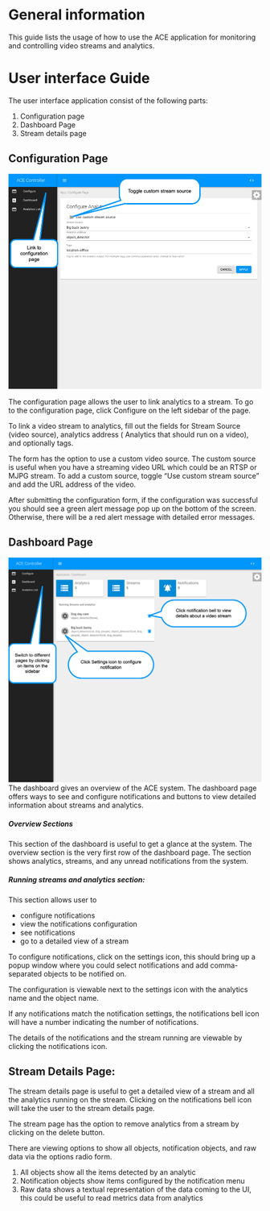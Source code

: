 # General information
This guide lists the usage of how to use the ACE application for monitoring and controlling video streams and analytics. 

# User interface Guide
The user interface application consist of the following parts:
1. Configuration page
1. Dashboard Page
1. Stream details page


## Configuration Page
![2021-05-11_14-12-37](data/config_page.png?raw=true)

The configuration page allows the user to link analytics to a stream. To go to the configuration page, click Configure on the left sidebar of the page.

To link a video stream to analytics, fill out the fields for Stream Source (video source), analytics address ( Analytics that should run on a video), and optionally tags. 

The form has the option to use a custom video source. The custom source is useful when you have a streaming video URL which could be an RTSP or MJPG stream. To add a custom source, toggle “Use custom stream source” and add the URL address of the video.

After submitting the configuration form, if the configuration was successful you should see a green alert message pop up on the bottom of the screen. Otherwise, there will be a red alert message with detailed error messages.

## Dashboard Page

![2021-05-11_13-49-10](data/dashboard_page.png?raw=true)
The dashboard gives an overview of the ACE system. The dashboard page offers ways to see and configure notifications and buttons to view detailed information about streams and analytics. 


##### Overview Sections
This section of the dashboard is useful to get a glance at the system. The overview section is the very first row of the dashboard page. The section shows analytics, streams, and any unread notifications from the system.

##### Running streams and analytics section:
This section allows user to 
- configure notifications
- view the notifications configuration 
- see notifications 
- go to a detailed view of a stream

To configure notifications, click on the settings icon, this should bring up a popup window where you could select notifications and add comma-separated objects to be notified on.

The configuration is viewable next to the settings icon with the analytics name and the object name.

If any notifications match the notification settings, the notifications bell icon will have a number indicating the number of notifications. 

The details of the notifications and the stream running are viewable by clicking the notifications icon. 


## Stream Details Page:
The stream details page is useful to get a detailed view of a stream and all the analytics running on the stream. Clicking on the notifications bell icon will take the user to the stream details page.

The stream page has the option to remove analytics from a stream by clicking on the delete button.

There are viewing options to show all objects, notification objects, and raw data via the options radio form. 

1. All objects show all the items detected by an analytic
1. Notification objects show items configured by the notification menu
1. Raw data shows a textual representation of the data coming to the UI, this could be useful to read metrics data from analytics
